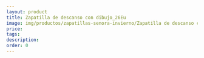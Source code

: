 ```yaml
---
layout: product
title: Zapatilla de descanso con dibujo_26Eu
image: img/productos/zapatillas-senora-invierno/Zapatilla de descanso con dibujo_26Eu.jpeg
price: 
tags: 
description: 
order: 0
---
```

